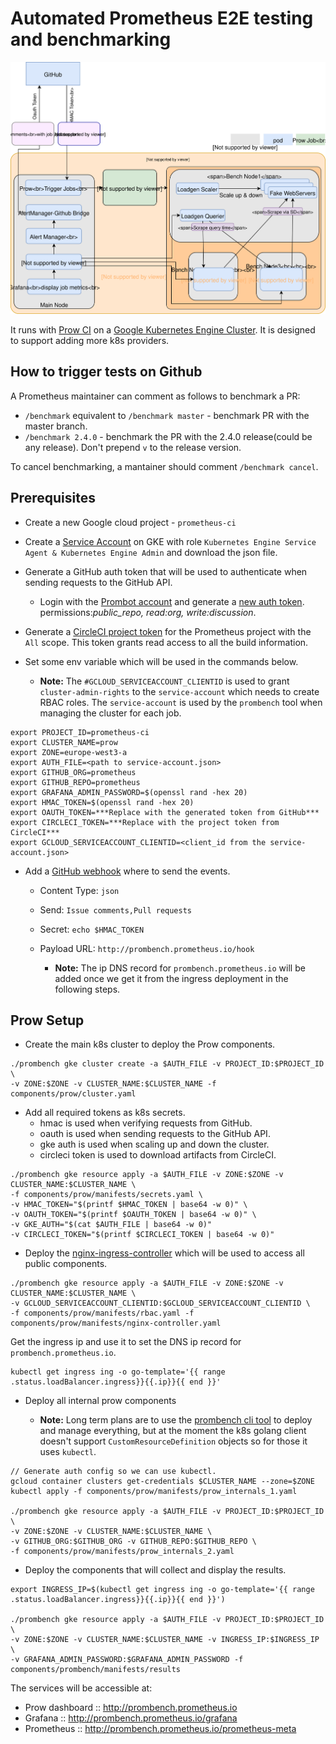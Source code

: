 # Automated Prometheus E2E testing and benchmarking

![Prombench Design](design.svg)

It runs with [Prow CI](https://github.com/kubernetes/test-infra/blob/master/prow/) on a [Google Kubernetes Engine Cluster](https://cloud.google.com/kubernetes-engine/).
It is designed to support adding more k8s providers.

## How to trigger tests on Github
A Prometheus maintainer can comment as follows to benchmark a PR:
- `/benchmark` equivalent to `/benchmark master`  - benchmark PR with the master branch.
- `/benchmark 2.4.0` - benchmark the PR with the 2.4.0 release(could be any release). Don't prepend `v` to the release version.

To cancel benchmarking, a mantainer should comment `/benchmark cancel`.

## Prerequisites
- Create a new Google cloud project - `prometheus-ci`
- Create a [Service Account](https://cloud.google.com/kubernetes-engine/docs/tutorials/authenticating-to-cloud-platform#step_3_create_service_account_credentials) on GKE with role `Kubernetes Engine Service Agent & Kubernetes Engine Admin` and download the json file.
- Generate a GitHub auth token that will be used to authenticate when sending requests to the GitHub API.
  * Login with the [Prombot account](https://github.com/prombot) and generate a [new auth token](https://github.com/settings/tokens).
  permissions:*public_repo, read:org, write:discussion*.
- Generate a [CircleCI project token](https://circleci.com/gh/prometheus/prometheus/edit#api) for the Prometheus project with the `All` scope. This token grants read access to all the build information.

- Set some env variable which will be used in the commands below.
  * **Note:** The `#GCLOUD_SERVICEACCOUNT_CLIENTID` is used to grant `cluster-admin-rights` to the `service-account` which needs to create RBAC roles. The `service-account` is used by the `prombench` tool when managing the cluster for each job.
```
export PROJECT_ID=prometheus-ci
export CLUSTER_NAME=prow
export ZONE=europe-west3-a
export AUTH_FILE=<path to service-account.json>
export GITHUB_ORG=prometheus
export GITHUB_REPO=prometheus
export GRAFANA_ADMIN_PASSWORD=$(openssl rand -hex 20)
export HMAC_TOKEN=$(openssl rand -hex 20)
export OAUTH_TOKEN=***Replace with the generated token from GitHub***
export CIRCLECI_TOKEN=***Replace with the project token from CircleCI***
export GCLOUD_SERVICEACCOUNT_CLIENTID=<client_id from the service-account.json>
```


- Add a [GitHub webhook](https://github.com/prometheus/prometheus/settings/hooks) where to send the events.
  * Content Type: `json`
  * Send:  `Issue comments,Pull requests`
  * Secret: `echo $HMAC_TOKEN`
  * Payload URL: `http://prombench.prometheus.io/hook`

    * **Note:** The ip DNS record for `prombench.prometheus.io` will be added once we get it from the ingress deployment in the following steps.

## Prow Setup

- Create the main k8s cluster to deploy the Prow components.

```
./prombench gke cluster create -a $AUTH_FILE -v PROJECT_ID:$PROJECT_ID \
-v ZONE:$ZONE -v CLUSTER_NAME:$CLUSTER_NAME -f components/prow/cluster.yaml
```
- Add all required tokens as k8s secrets.
  * hmac is used when verifying requests from GitHub.
  * oauth is used when sending requests to the GitHub API.
  * gke auth is used when scaling up and down the cluster.
  * circleci token is used to download artifacts from CircleCI.

```
./prombench gke resource apply -a $AUTH_FILE -v ZONE:$ZONE -v CLUSTER_NAME:$CLUSTER_NAME \
-f components/prow/manifests/secrets.yaml \
-v HMAC_TOKEN="$(printf $HMAC_TOKEN | base64 -w 0)" \
-v OAUTH_TOKEN="$(printf $OAUTH_TOKEN | base64 -w 0)" \
-v GKE_AUTH="$(cat $AUTH_FILE | base64 -w 0)"
-v CIRCLECI_TOKEN="$(printf $CIRCLECI_TOKEN | base64 -w 0)"
```

- Deploy the [nginx-ingress-controller](https://github.com/kubernetes/ingress-nginx) which will be used to access all public components.
```
./prombench gke resource apply -a $AUTH_FILE -v ZONE:$ZONE -v CLUSTER_NAME:$CLUSTER_NAME \
-v GCLOUD_SERVICEACCOUNT_CLIENTID:$GCLOUD_SERVICEACCOUNT_CLIENTID \
-f components/prow/manifests/rbac.yaml -f components/prow/manifests/nginx-controller.yaml
```

Get the ingress ip and use it to set the DNS ip record for `prombench.prometheus.io`.
```
kubectl get ingress ing -o go-template='{{ range .status.loadBalancer.ingress}}{{.ip}}{{ end }}'
```


- Deploy all internal prow components

  * **Note:** Long term plans are to use the [prombench cli tool](cmd/prombench) to deploy and manage everything, but at the moment the  k8s golang client doesn't support `CustomResourceDefinition` objects so for those it uses `kubectl`.
```
// Generate auth config so we can use kubectl.
gcloud container clusters get-credentials $CLUSTER_NAME --zone=$ZONE
kubectl apply -f components/prow/manifests/prow_internals_1.yaml

./prombench gke resource apply -a $AUTH_FILE -v PROJECT_ID:$PROJECT_ID \
-v ZONE:$ZONE -v CLUSTER_NAME:$CLUSTER_NAME \
-v GITHUB_ORG:$GITHUB_ORG -v GITHUB_REPO:$GITHUB_REPO \
-f components/prow/manifests/prow_internals_2.yaml
```

- Deploy the components that will collect and display the results.
```
export INGRESS_IP=$(kubectl get ingress ing -o go-template='{{ range .status.loadBalancer.ingress}}{{.ip}}{{ end }}')

./prombench gke resource apply -a $AUTH_FILE -v PROJECT_ID:$PROJECT_ID \
-v ZONE:$ZONE -v CLUSTER_NAME:$CLUSTER_NAME -v INGRESS_IP:$INGRESS_IP \
-v GRAFANA_ADMIN_PASSWORD:$GRAFANA_ADMIN_PASSWORD -f components/prombench/manifests/results
```

The services will be accessible at:
  * Prow dashboard :: http://prombench.prometheus.io
  * Grafana :: http://prombench.prometheus.io/grafana
  * Prometheus ::  http://prombench.prometheus.io/prometheus-meta
